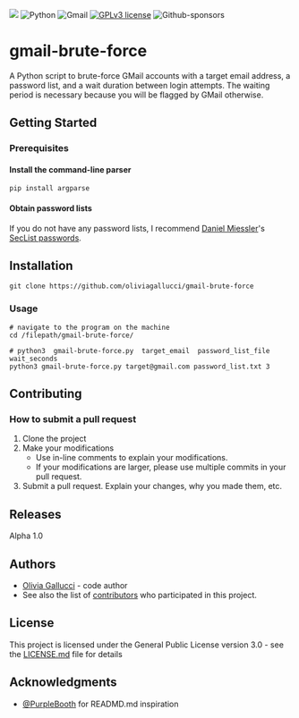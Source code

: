 ![](https://github.com/oliviagallucci/gmail-brute-force/blob/master/misc/gmail-brute-force.gif)
![Python](https://img.shields.io/badge/pythonv-3.8-3670A0?style=for-the-badge&logo=python&logoColor=ffdd54)
![Gmail](https://img.shields.io/badge/Gmail-D14836?style=for-the-badge&logo=gmail&logoColor=white)
[![GPLv3 license](https://img.shields.io/badge/License-GPLv3-green.svg?style=for-the-badge)](http://perso.crans.org/besson/LICENSE.html)
![Github-sponsors](https://img.shields.io/badge/sponsor-pink?style=for-the-badge&logo=GitHub-Sponsors&logoColor=#EA4AAA)

# gmail-brute-force

A Python script to brute-force GMail accounts with a target email address, a password list, and a wait duration between login attempts. The waiting period is necessary because you will be flagged by GMail otherwise. 

## Getting Started

### Prerequisites

#### Install the command-line parser 

```
pip install argparse
```

#### Obtain password lists 

If you do not have any password lists, I recommend [Daniel Miessler](https://github.com/danielmiessler)'s [SecList passwords](https://github.com/danielmiessler/SecLists/tree/master/Passwords). 

## Installation 

```script 
git clone https://github.com/oliviagallucci/gmail-brute-force
```

### Usage
```
# navigate to the program on the machine 
cd /filepath/gmail-brute-force/
```

```
# python3  gmail-brute-force.py  target_email  password_list_file  wait_seconds 
python3 gmail-brute-force.py target@gmail.com password_list.txt 3
```

## Contributing

### How to submit a pull request 

1. Clone the project 
2. Make your modifications 
   * Use in-line comments to explain your modifications. 
   * If your modifications are larger, please use multiple commits in your pull request. 
3. Submit a pull request. Explain your changes, why you made them, etc.

## Releases 

Alpha 1.0

## Authors

* [Olivia Gallucci](https://github.com/oliviagallucci) - code author 
* See also the list of [contributors](https://github.com/your/project/contributors) who participated in this project.

## License

This project is licensed under the General Public License version 3.0 - see the [LICENSE.md](LICENSE.md) file for details

## Acknowledgments

* [@PurpleBooth](https://github.com/PurpleBooth) for READMD.md inspiration
